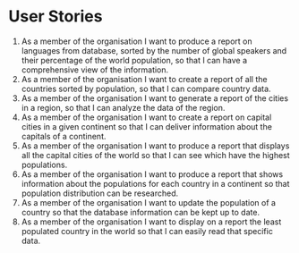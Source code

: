 # User Stories
1. As a member of the organisation I want to produce a report on languages from database, sorted by the number of global speakers and their percentage of the world population, so that I can have a comprehensive view of the information.
2. As a member of the organisation I want to create a report of all the countries sorted by population, so that I can compare country data.
3. As a member of the organisation I want to generate a report of the cities in a region, so that I can analyze the data of the region.
4. As a member of the organisation I want to create a report on capital cities in a given continent so that I can deliver information about the capitals of a continent.
5. As a member of the organisation I want to produce a report that displays all the capital cities of the world so that I can see which have the highest populations. 
6. As a member of the organisation I want to produce a report that shows information about the populations for each country in a continent so that population distribution can be researched.
7. As a member of the organisation I want to update the population of a country so that the database information can be kept up to date.
8. As a member of the organisation I want to display on a report the least populated country in the world so that I can easily read that specific data.